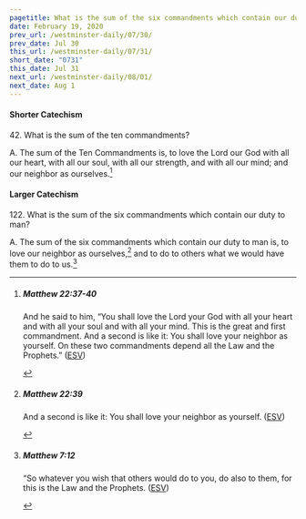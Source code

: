 ```yaml
---
pagetitle: What is the sum of the six commandments which contain our duty to man?
date: February 19, 2020
prev_url: /westminster-daily/07/30/
prev_date: Jul 30
this_url: /westminster-daily/07/31/
short_date: "0731"
this_date: Jul 31
next_url: /westminster-daily/08/01/
next_date: Aug 1
---
```


#### Shorter Catechism

42\. What is the sum of the ten commandments?

A. The sum of the Ten Commandments is, to love the Lord our God with all our heart, with all our soul, with all our strength, and with all our mind; and our neighbor as ourselves.[^fnref:wsc1]


[^fnref:wsc1]: <div class="esv"><h5>Matthew 22:37-40</h5> <div class="esv-text"><p id="p40022037.01-1">And he said to him, <span class="woc">&#8220;You shall love the Lord your God with all your heart and with all your soul and with all your mind.</span> <span class="woc">This is the great and first commandment.</span> <span class="woc">And a second is like it: You shall love your neighbor as yourself.</span> <span class="woc">On these two commandments depend all the Law and the Prophets.&#8221;</span>  (<a href="http://www.esv.org" class="copyright">ESV</a>)</p> </div> </div>


#### Larger Catechism

122\. What is the sum of the six commandments which contain our duty to man?

A. The sum of the six commandments which contain our duty to man is, to love our neighbor as ourselves,[^fnref:wlc1] and to do to others what we would have them to do to us.[^fnref:wlc2]


[^fnref:wlc1]: <div class="esv"><h5>Matthew 22:39</h5> <div class="esv-text"><p id="p40022039.01-1"><span class="woc">And a second is like it: You shall love your neighbor as yourself.</span>  (<a href="http://www.esv.org" class="copyright">ESV</a>)</p> </div> </div>

[^fnref:wlc2]: <div class="esv"><h5>Matthew 7:12</h5> <div class="esv-text"> <p id="p40007012.04-1"><span class="woc">&#8220;So whatever you wish that others would do to you, do also to them, for this is the Law and the Prophets.</span>  (<a href="http://www.esv.org" class="copyright">ESV</a>)</p> </div> </div>

